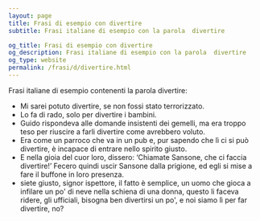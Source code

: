 ```yaml
---
layout: page
title: Frasi di esempio con divertire 
subtitle: Frasi italiane di esempio con la parola  divertire

og_title: Frasi di esempio con divertire 
og_description: Frasi italiane di esempio con la parola  divertire
og_type: website
permalink: /frasi/d/divertire.html
---
```


Frasi italiane di esempio contenenti la parola divertire:


- Mi sarei potuto divertire, se non fossi stato terrorizzato.
- Lo fa di rado, solo per divertire i bambini.
- Guido rispondeva alle domande insistenti dei gemelli, ma era troppo teso per riuscire a farli divertire come avrebbero voluto.
- Era come un parroco che va in un pub e, pur sapendo che lì ci si può divertire, è incapace di entrare nello spirito giusto.
- E nella gioia del cuor loro, dissero: ‘Chiamate Sansone, che ci faccia divertire!’ Fecero quindi uscir Sansone dalla prigione, ed egli si mise a fare il buffone in loro presenza.
- siete giusto, signor ispettore, il fatto è semplice, un uomo che gioca a infilare un po' di neve nella schiena di una donna, questo li faceva ridere, gli ufficiali, bisogna ben divertirsi un po', e noi siamo lì per far divertire, no?
